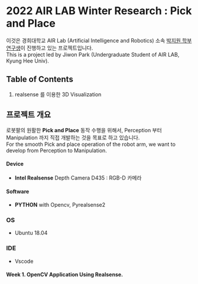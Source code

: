 # 2022 AIR LAB Winter Research : Pick and Place

이것은 경희대학교 AIR Lab (Artificial Intelligence and Robotics) 소속 [박지원 학부연구생](https://zzziito.github.io/)이 진행하고 있는 프로젝트입니다. <br/>
This is a project led by Jiwon Park (Undergraduate Student of AIR LAB, Kyung Hee Univ).

## Table of Contents

1. realsense 를 이용한 3D Visualization


## 프로젝트 개요 

로봇팔의 원활한 **Pick and Place** 동작 수행을 위해서, Perception 부터 Manipulation 까지 직접 개발하는 것을 목표로 하고 있습니다. <br/>
For the smooth Pick and place operation of the robot arm, we want to develop from Perception to Manipulation. 

#### Device

+ **Intel Realsense** Depth Camera D435 : RGB-D 카메라

#### Software

+ **PYTHON** with Opencv, Pyrealsense2

### OS

+ Ubuntu 18.04

### IDE

+ Vscode 

#### Week 1. OpenCV Application Using Realsense. 


